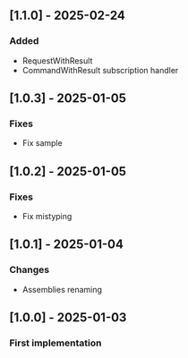 ## [1.1.0] - 2025-02-24
### Added
- RequestWithResult
- CommandWithResult subscription handler

## [1.0.3] - 2025-01-05
### Fixes
- Fix sample

## [1.0.2] - 2025-01-05
### Fixes
- Fix mistyping

## [1.0.1] - 2025-01-04
### Changes
- Assemblies renaming

## [1.0.0] - 2025-01-03
### First implementation